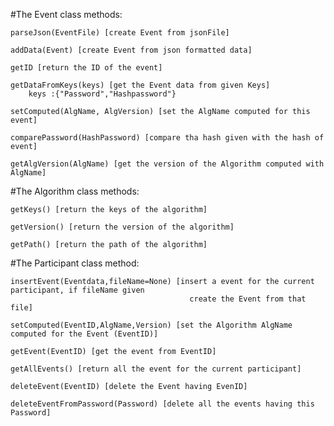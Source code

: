#The Event class methods:

    parseJson(EventFile) [create Event from jsonFile]

    addData(Event) [create Event from json formatted data]

    getID [return the ID of the event]

    getDataFromKeys(keys) [get the Event data from given Keys]
        keys :{"Password","Hashpassword"}

    setComputed(AlgName, AlgVersion) [set the AlgName computed for this event]

    comparePassword(HashPassword) [compare tha hash given with the hash of event]

    getAlgVersion(AlgName) [get the version of the Algorithm computed with AlgName]


#The Algorithm class methods:

    getKeys() [return the keys of the algorithm]

    getVersion() [return the version of the algorithm]

    getPath() [return the path of the algorithm]


#The Participant class method:

    insertEvent(Eventdata,fileName=None) [insert a event for the current participant, if fileName given
                                            create the Event from that file]

    setComputed(EventID,AlgName,Version) [set the Algorithm AlgName computed for the Event (EventID)]

    getEvent(EventID) [get the event from EventID]

    getAllEvents() [return all the event for the current participant]

    deleteEvent(EventID) [delete the Event having EvenID]

    deleteEventFromPassword(Password) [delete all the events having this Password]

